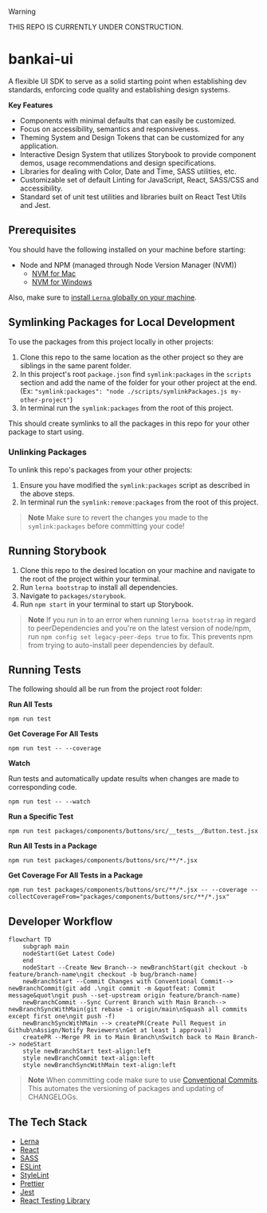 > [!WARNING] 
> THIS REPO IS CURRENTLY UNDER CONSTRUCTION.

# bankai-ui
A flexible UI SDK to serve as a solid starting point when establishing dev standards, enforcing code quality and establishing design systems.

**Key Features**

- Components with minimal defaults that can easily be customized.
- Focus on accessibility, semantics and responsiveness.
- Theming System and Design Tokens that can be customized for any application.
- Interactive Design System that utilizes Storybook to provide component demos, usage recommendations and design specifications.
- Libraries for dealing with Color, Date and Time, SASS utilities, etc.
- Customizable set of default Linting for JavaScript, React, SASS/CSS and accessibility.
- Standard set of unit test utilities and libraries built on React Test Utils and Jest.

## Prerequisites
You should have the following installed on your machine before starting:

-   Node and NPM (managed through Node Version Manager (NVM))
    -   [NVM for Mac](https://github.com/nvm-sh/nvm)
    -   [NVM for Windows](https://github.com/coreybutler/nvm-windows)

Also, make sure to [install `Lerna` globally on your machine](https://lerna.js.org/#getting-started).

## Symlinking Packages for Local Development
To use the packages from this project locally in other projects:

1. Clone this repo to the same location as the other project so they are siblings in the same parent folder.
1. In this project's root `package.json` find `symlink:packages` in the `scripts` section and add the name of the folder for your other project at the end. (Ex: `"symlink:packages": "node ./scripts/symlinkPackages.js my-other-project"`)
1. In terminal run the `symlink:packages` from the root of this project.

This should create symlinks to all the packages in this repo for your other package to start using.

### Unlinking Packages
To unlink this repo's packages from your other projects:

1. Ensure you have modified the `symlink:packages` script as described in the above steps.
1. In terminal run the `symlink:remove:packages` from the root of this project.

> **Note** 
> Make sure to revert the changes you made to the `symlink:packages` before committing your code!

## Running Storybook
1. Clone this repo to the desired location on your machine and navigate to the root of the project within your terminal.
1. Run `lerna bootstrap` to install all dependencies.
1. Navigate to `packages/storybook`.
1. Run `npm start` in your terminal to start up Storybook.

> **Note**
> If you run in to an error when running `lerna bootstrap` in regard to peerDependencies and you're on the latest version of node/npm, run `npm config set legacy-peer-deps true` to fix. This prevents npm from trying to auto-install peer dependencies by default.

## Running Tests
The following should all be run from the project root folder:

**Run All Tests**
```
npm run test
```

**Get Coverage For All Tests**
```
npm run test -- --coverage
```

**Watch**

Run tests and automatically update results when changes are made to corresponding code.
```
npm run test -- --watch
```

**Run a Specific Test**
```
npm run test packages/components/buttons/src/__tests__/Button.test.jsx
```

**Run All Tests in a Package**
```
npm run test packages/components/buttons/src/**/*.jsx
```

**Get Coverage For All Tests in a Package**
```
npm run test packages/components/buttons/src/**/*.jsx -- --coverage --collectCoverageFrom="packages/components/buttons/src/**/*.jsx"
```

## Developer Workflow

```mermaid
flowchart TD
    subgraph main
    nodeStart(Get Latest Code)
    end
    nodeStart --Create New Branch--> newBranchStart(git checkout -b feature/branch-name\ngit checkout -b bug/branch-name)
    newBranchStart --Commit Changes with Conventional Commit--> newBranchCommit(git add .\ngit commit -m &quotfeat: Commit message&quot\ngit push --set-upstream origin feature/branch-name)
    newBranchCommit --Sync Current Branch with Main Branch--> newBranchSyncWithMain(git rebase -i origin/main\nSquash all commits except first one\ngit push -f)
    newBranchSyncWithMain --> createPR(Create Pull Request in Github\nAssign/Notify Reviewers\nGet at least 1 approval)
    createPR --Merge PR in to Main Branch\nSwitch back to Main Branch--> nodeStart
    style newBranchStart text-align:left
    style newBranchCommit text-align:left
    style newBranchSyncWithMain text-align:left
```

> **Note**
> When committing code make sure to use [Conventional Commits](https://www.conventionalcommits.org/en/v1.0.0/). This automates the versioning of packages and updating of CHANGELOGs.

## The Tech Stack
- [Lerna](https://lerna.js.org/)
- [React](https://reactjs.org/)
- [SASS](https://sass-lang.com/)
- [ESLint](https://eslint.org/)
- [StyleLint](https://stylelint.io/)
- [Prettier](https://prettier.io/)
- [Jest](https://jestjs.io/docs/en/getting-started)
- [React Testing Library](https://testing-library.com/docs/react-testing-library/intro/)